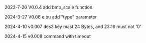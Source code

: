 2022-7-20 V0.0.4  add bmp_scale function

2024-3-27 V0.06  e bu add "type" parameter

2024-4-10 v0.007 des3 key mast 24 Bytes, and 23:16 must not '0'

2024-4-15 v0.008 command with timeout

